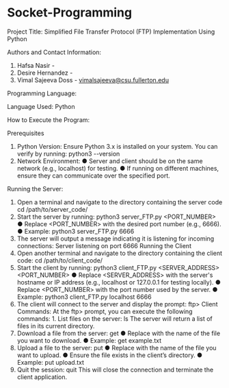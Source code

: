 # Socket-Programming

Project Title: Simplified File Transfer Protocol (FTP) Implementation Using Python


Authors and Contact Information:

1. Hafsa Nasir -
2. Desire Hernandez -
3. Vimal Sajeeva Doss - vimalsajeeva@csu.fullerton.edu


Programming Language:

Language Used: Python 


How to Execute the Program:

Prerequisites
1. Python Version: Ensure Python 3.x is installed on your system. You can verify by running:
python3 --version
2. Network Environment:
   ● Server and client should be on the same network (e.g., localhost) for testing.
   ● If running on different machines, ensure they can communicate over the specified
port.

Running the Server:
1. Open a terminal and navigate to the directory containing the server code
cd /path/to/server_code/
2. Start the server by running:
python3 server_FTP.py <PORT_NUMBER>
● Replace <PORT_NUMBER> with the desired port number (e.g., 6666).
● Example:
python3 server_FTP.py 6666
3. The server will output a message indicating it is listening for incoming connections:
Server listening on port 6666
Running the Client
1. Open another terminal and navigate to the directory containing the client code:
cd /path/to/client_code/
2. Start the client by running:
python3 client_FTP.py <SERVER_ADDRESS> <PORT_NUMBER>
● Replace <SERVER_ADDRESS> with the server's hostname or IP address (e.g., localhost or 127.0.0.1 for testing locally).
● Replace <PORT_NUMBER> with the port number used by the server.
● Example:
python3 client_FTP.py localhost 6666
3. The client will connect to the server and display the prompt: ftp>
Client Commands:
At the ftp> prompt, you can execute the following commands: 1. List files on the server:
ls
The server will return a list of files in its current directory.
2. Download a file from the server:
get <FILENAME>
● Replace <FILENAME> with the name of the file you want to download.
● Example:
get example.txt
3. Upload a file to the server:
put <FILENAME>
● Replace <FILENAME> with the name of the file you want to upload.
● Ensure the file exists in the client’s directory.
● Example:
put upload.txt
4. Quit the session: quit
This will close the connection and terminate the client application.
